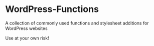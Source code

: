 # WordPress-Functions
A collection of commonly used functions and stylesheet additions for WordPress websites


Use at your own risk!
